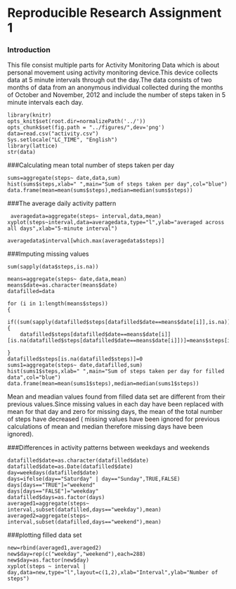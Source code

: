
Reproducible Research Assignment 1
====================================
### Introduction
This file consist multiple parts for Activity Monitoring Data which is about personal movement using activity monitoring device.This device collects data at 5 minute intervals through out the day.The data consists of two months of data from an anonymous individual collected during the months of October and November, 2012 and include the number of steps taken in 5 minute intervals each day.


```{r loading}
library(knitr)
opts_knit$set(root.dir=normalizePath('../'))
opts_chunk$set(fig.path = "../figures/",dev='png')
data=read.csv("activity.csv")
Sys.setlocale("LC_TIME", "English")
library(lattice)
str(data)
```
###Calculating  mean total number of steps taken per day

```{r mean,fig.height=4}
sums=aggregate(steps~ date,data,sum)
hist(sums$steps,xlab=" ",main="Sum of steps taken per day",col="blue")
data.frame(mean=mean(sums$steps),median=median(sums$steps))
```
 
###The average daily activity pattern
```{r,fig.height=4}
 averagedata=aggregate(steps~ interval,data,mean)
xyplot(steps~interval,data=averagedata,type="l",ylab="averaged across all days",xlab="5-minute interval")

averagedata$interval[which.max(averagedata$steps)]
```
###Imputing missing values

```{r missing,fig.height=4}
sum(sapply(data$steps,is.na))

means=aggregate(steps~ date,data,mean)
means$date=as.character(means$date)
datafilled=data

for (i in 1:length(means$steps))
{ 
  if((sum(sapply(datafilled$steps[datafilled$date==means$date[i]],is.na)))!=0) {
    datafilled$steps[datafilled$date==means$date[i]][is.na(datafilled$steps[datafilled$date==means$date[i]])]=means$steps[i]}
  
}
datafilled$steps[is.na(datafilled$steps)]=0
sums1=aggregate(steps~ date,datafilled,sum)
hist(sums1$steps,xlab=" ",main="Sum of steps taken per day for filled data",col="blue")
data.frame(mean=mean(sums1$steps),median=median(sums1$steps))
```
Mean and meadian values found from filled data set are different from their previous values.Since  missing values in each day  have been replaced with mean for that day and zero for missing days, the mean of the total number of steps have decreased ( missing values have been ignored for previous calculations of mean and median therefore missing days have been ignored).

###Differences in activity patterns between weekdays and weekends

```{r weeks}
datafilled$date=as.character(datafilled$date)
datafilled$date=as.Date(datafilled$date)
day=weekdays(datafilled$date)
days=ifelse(day=="Saturday" | day=="Sunday",TRUE,FALSE)
days[days=="TRUE"]="weekend"
days[days=="FALSE"]="weekday"
datafilled$days=as.factor(days)
averaged1=aggregate(steps~ interval,subset(datafilled,days=="weekday"),mean)
averaged2=aggregate(steps~ interval,subset(datafilled,days=="weekend"),mean)
```

###plotting filled data set 

```{r plots,fig.height=4}
new=rbind(averaged1,averaged2)
new$day=rep(c("weekday","weekend"),each=288)
new$day=as.factor(new$day)
xyplot(steps ~ interval | day,data=new,type="l",layout=c(1,2),xlab="Interval",ylab="Number of steps")
```






